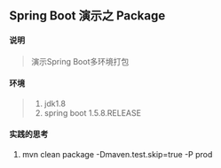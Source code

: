 ## Spring Boot 演示之 Package

#### 说明
>演示Spring Boot多环境打包

#### 环境
> 1. jdk1.8 
> 2. spring boot 1.5.8.RELEASE

#### 实践的思考
1. mvn clean package -Dmaven.test.skip=true -P prod 

